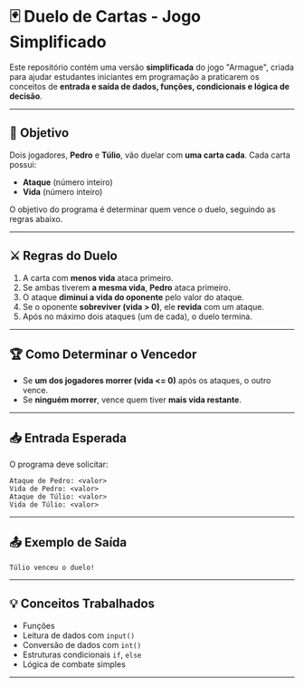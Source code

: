 # 🃏 Duelo de Cartas - Jogo Simplificado

Este repositório contém uma versão **simplificada** do jogo "Armague", criada para ajudar estudantes iniciantes em programação a praticarem os conceitos de **entrada e saída de dados, funções, condicionais e lógica de decisão**.

---

## 🧠 Objetivo

Dois jogadores, **Pedro** e **Túlio**, vão duelar com **uma carta cada**. Cada carta possui:

- **Ataque** (número inteiro)
- **Vida** (número inteiro)

O objetivo do programa é determinar quem vence o duelo, seguindo as regras abaixo.

---

## ⚔️ Regras do Duelo

1. A carta com **menos vida** ataca primeiro.
2. Se ambas tiverem **a mesma vida**, **Pedro** ataca primeiro.
3. O ataque **diminui a vida do oponente** pelo valor do ataque.
4. Se o oponente **sobreviver (vida > 0)**, ele **revida** com um ataque.
5. Após no máximo dois ataques (um de cada), o duelo termina.

---

## 🏆 Como Determinar o Vencedor

- Se **um dos jogadores morrer (vida <= 0)** após os ataques, o outro vence.
- Se **ninguém morrer**, vence quem tiver **mais vida restante**.

---

## 📥 Entrada Esperada

O programa deve solicitar:

```
Ataque de Pedro: <valor>
Vida de Pedro: <valor>
Ataque de Túlio: <valor>
Vida de Túlio: <valor>
```

---

## 📤 Exemplo de Saída

```
Túlio venceu o duelo!
```

---

## 💡 Conceitos Trabalhados

- Funções
- Leitura de dados com `input()`
- Conversão de dados com `int()`
- Estruturas condicionais `if`, `else`
- Lógica de combate simples

---
